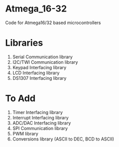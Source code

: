 # Atmega_16-32

Code for Atmega16/32 based microcontrollers

# Libraries

1. Serial Communication library
2. I2C/TWI Communication library
3. Keypad Interfacing library
4. LCD Interfacing library
5. DS1307 Interfacing library

# To Add

1. Timer Interfacing library
2. Interrupt Interfacing library
3. ADC/DAC Interfacing library
4. SPI Communication library
5. PWM library
6. Conversions library (ASCII to DEC, BCD to ASCII)
